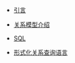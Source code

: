 * [引言](DatabaseSystemConcepts/ch1.md)

* [关系模型介绍](DatabaseSystemConcepts/ch2.md)

* [SQL](DatabaseSystemConcepts/ch3.md)

* [形式化关系查询语言](DatabaseSystemConcepts/ch6.md)

  
